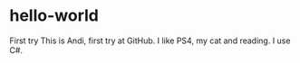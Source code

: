 # hello-world
First try
This is Andi, first try at GitHub. I like PS4, my cat and reading. I use C#.

